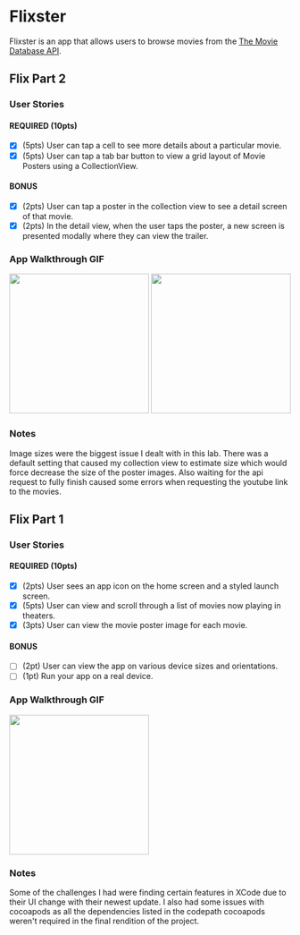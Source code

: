 # Flixster

Flixster is an app that allows users to browse movies from the [The Movie Database API](http://docs.themoviedb.apiary.io/#).

## Flix Part 2

### User Stories

#### REQUIRED (10pts)
- [X] (5pts) User can tap a cell to see more details about a particular movie.
- [X] (5pts) User can tap a tab bar button to view a grid layout of Movie Posters using a CollectionView.

#### BONUS
- [X] (2pts) User can tap a poster in the collection view to see a detail screen of that movie.
- [X] (2pts) In the detail view, when the user taps the poster, a new screen is presented modally where they can view the trailer.

### App Walkthrough GIF

<img src="https://raw.githubusercontent.com/majinE/flixster/master/unit2iOS.gif" width=250>
<img src="https://raw.githubusercontent.com/majinE/flixster/master/bonusesUnit2.gif" width=250><br>

### Notes
Image sizes were the biggest issue I dealt with in this lab. There was a default setting that caused my collection view to estimate size which would force decrease the size of the poster images. Also waiting for the api request to fully finish caused some errors when requesting the youtube link to the movies.

## Flix Part 1

### User Stories

#### REQUIRED (10pts)
- [X] (2pts) User sees an app icon on the home screen and a styled launch screen.
- [X] (5pts) User can view and scroll through a list of movies now playing in theaters.
- [X] (3pts) User can view the movie poster image for each movie.

#### BONUS
- [ ] (2pt) User can view the app on various device sizes and orientations.
- [ ] (1pt) Run your app on a real device.

### App Walkthrough GIF

<img src="https://raw.githubusercontent.com/majinE/flixster/master/unit1iOS.gif" width=250><br>

### Notes
Some of the challenges I had were finding certain features in XCode due to their UI change with their newest update. I also had some issues with cocoapods as all the dependencies listed in the codepath cocoapods weren't required in the final rendition of the project.
